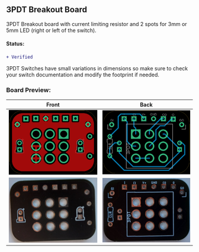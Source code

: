 ## 3PDT Breakout Board

3PDT Breakout board with current limiting resistor and 2 spots for 3mm or 5mm LED (right or left of the switch).

#### Status:
```diff
+ Verified
```

3PDT Switches have small variations in dimensions so make sure to check your switch documentation and modify the footprint if needed.

### Board Preview: 

Front             |  Back
:-------------------------:|:-------------------------:
<img src="Photos/3PDT_Front.png?raw=true">  |  <img src="Photos/3PDT_Back.png?raw=true">
<img src="Photos/3PDT_picb.jpg?raw=true">  |  <img src="Photos/3PDT_picf.jpg?raw=true">